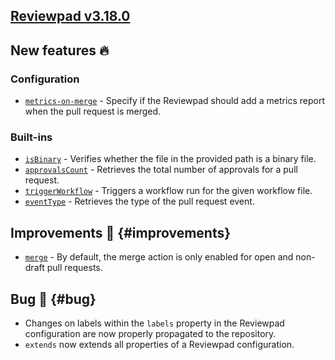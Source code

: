 ## [Reviewpad v3.18.0](/changelog/reviewpad-v3180)

## New features :fire:

### Configuration

- [`metrics-on-merge`](/guides/syntax#metrics-on-merge) - Specify if the Reviewpad should add a metrics report when the pull request is merged.

### Built-ins

- [`isBinary`](/guides/built-ins#isbinary) - Verifies whether the file in the provided path is a binary file.
- [`approvalsCount`](/guides/built-ins#approvalscount) - Retrieves the total number of approvals for a pull request.
- [`triggerWorkflow`](/guides/built-ins#triggerworkflow) - Triggers a workflow run for the given workflow file.
- [`eventType`](/guides/built-ins#eventtype) - Retrieves the type of the pull request event.

## Improvements :rocket: {#improvements}

- [`merge`](/guides/built-ins#merge) - By default, the merge action is only enabled for open and non-draft pull requests.

## Bug :bug: {#bug}

- Changes on labels within the `labels` property in the Reviewpad configuration are now properly propagated to the repository.
- `extends` now extends all properties of a Reviewpad configuration.
